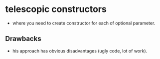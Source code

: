 # telescopic constructors

- where you need to create constructor for each of optional parameter.

## Drawbacks

- his approach has obvious disadvantages (ugly code, lot of work).

